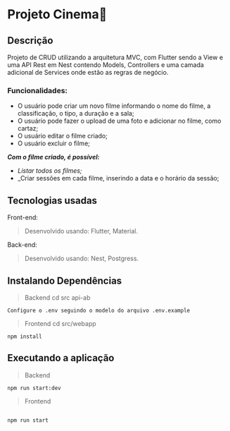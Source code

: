 
# Projeto  Cinema📝

## Descrição

Projeto de CRUD utilizando a arquitetura MVC, com Flutter sendo a View e uma API Rest em Nest contendo Models, Controllers e uma camada adicional de Services onde estão as regras de negócio.

### Funcionalidades:

-   O usuário pode criar um novo filme informando o nome do filme, a classificação, o tipo, a duração e a sala;
-   O usuário pode fazer o upload de uma foto e adicionar no filme, como cartaz;
-   O usuário editar o filme criado;    
-   O usuário excluir o filme;      

_**Com o filme criado, é possível:**_

-   _Listar todos os filmes;_
-   _Criar sessões em cada filme, inserindo a data e o horário da sessão;

## Tecnologias usadas

Front-end:

> Desenvolvido usando: Flutter, Material.

Back-end:

> Desenvolvido usando: Nest, Postgress.


## Instalando Dependências

> Backend cd src api-ab

```npm install
Configure o .env seguindo o modelo do arquivo .env.example

```

> Frontend cd src/webapp

```
npm install

```

## Executando a aplicação

> Backend

```
npm run start:dev

```

> Frontend

```

npm run start

